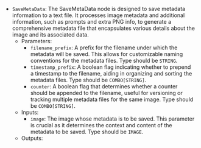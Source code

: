 - `SaveMetaData`: The SaveMetaData node is designed to save metadata information to a text file. It processes image metadata and additional information, such as prompts and extra PNG info, to generate a comprehensive metadata file that encapsulates various details about the image and its associated data.
    - Parameters:
        - `filename_prefix`: A prefix for the filename under which the metadata will be saved. This allows for customizable naming conventions for the metadata files. Type should be `STRING`.
        - `timestamp_prefix`: A boolean flag indicating whether to prepend a timestamp to the filename, aiding in organizing and sorting the metadata files. Type should be `COMBO[STRING]`.
        - `counter`: A boolean flag that determines whether a counter should be appended to the filename, useful for versioning or tracking multiple metadata files for the same image. Type should be `COMBO[STRING]`.
    - Inputs:
        - `image`: The image whose metadata is to be saved. This parameter is crucial as it determines the context and content of the metadata to be saved. Type should be `IMAGE`.
    - Outputs:
